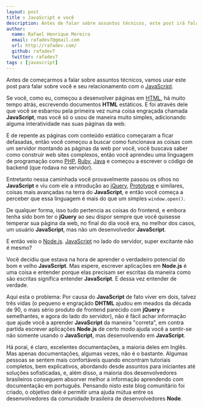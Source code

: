 ```yaml
---
layout: post
title : JavaScript e você
description: Antes de falar sobre assuntos técnicos, este post irá falar sobre você e seu relacionamento com o JavaScript.
author:
  name: Rafael Henrique Moreira
  email: rafadev7@gmail.com
  url: http://rafadev.com/
  github: rafadev7
  twitter: rafadev7
tags : [javascript]
---
```

Antes de começarmos a falar sobre assuntos técnicos, vamos usar este post para falar sobre você e seu relacionamento com o [JavaScript][].

Se você, como eu, começou a desenvolver páginas em [HTML][], há muito tempo atrás, escrevendo documentos **HTML** estáticos. E foi através dele que você se esbarrou pela primeira vez numa coisa engraçada chamada **JavaScript**, mas você só o usou de maneira muito simples, adicionando alguma interatividade nas suas páginas da web.

E de repente as páginas com conteúdo estático começaram a ficar defasadas, então você começou a buscar como funcionava as coisas com um servidor montando as páginas da web por você, você buscava saber como construir web sites complexos, então você aprendeu uma linguagem de programação como [PHP][], [Ruby][], [Java][] e começou a escrever o código de backend (que rodava no servidor).

Entretanto nessa caminhada você provavelmente passou os olhos no **JavaScript** e viu com ele a introdução ao [jQuery][], [Prototype][] e similares, coisas mais avançadas na terra do **JavaScript**, e então você começa a perceber que essa linguagem é mais do que um simples <code>window.open()</code>.

De qualquer forma, isso tudo pertencia as coisas do frontend, e embora tenha sido bom ter o **jQuery** ao seu dispor sempre que você quisesse temperar sua página da web, no final do dia você era, no melhor dos casos, um usuário **JavaScript**, mas não um desenvolvedor **JavaScript**.

E então veio o [Node.js][]. [JavaScript][] no lado do servidor, super excitante não é mesmo?

Você decidiu que estava na hora de aprender o verdadeiro potencial do bom e velho **JavaScript**. Mas espere, escrever aplicações em **Node.js** é uma coisa e entender porque elas precisam ser escritas da maneira como são escritas significa entender **JavaScript**. E dessa vez entender de verdade.

Aqui esta o problema: Por causa do **JavaScript** de fato viver em dois, talvez três vidas (o pequeno e engraçãdo **DHTML** ajudou em meados da década de 90, o mais sério produto de frontend parecido com **jQuery** e semelhantes, e agora do lado do servidor), não é fácil achar informação que ajude você a aprender **JavaScript** da maneira "correta", em contra partida escrever aplicações **Node.js** de certo modo ajuda você a sentir-se não somente usando o **JavaScript**, mas desenvolvendo em **JavaScript**.

Há poraí, é claro, excelentes documentações, a maioria deles em Inglês. Mas apenas documentações, algumas vezes, não é o bastante. Algumas pessoas se sentem mais confortáveis quando encontram tutoriais completos, bem explicativos, abordando desde assuntos para iniciantes até soluções sofisticadas, e, além disso, a maioria dos desenvolvedores brasileiros conseguem absorver melhor a informação aprendendo com documentação em português. Pensando nisto este blog comunitário foi criado, o objetivo dele é permitir uma ajuda mútua entre os desenvolvedores da comunidade brasileira de desenvolvedores **Node**.

[JavaScript]: http://pt.wikipedia.org/wiki/JavaScript
[HTML]: http://pt.wikipedia.org/wiki/HTML
[PHP]: http://pt.wikipedia.org/wiki/PHP
[Ruby]: http://pt.wikipedia.org/wiki/Ruby_(linguagem_de_programa%C3%A7%C3%A3o)
[jQuery]: http://jquery.com/
[Node.js]: http://nodejs.org/
[Prototype]: http://www.prototypejs.org/
[Java]: http://pt.wikipedia.org/wiki/Java_(linguagem_de_programa%C3%A7%C3%A3o)